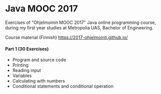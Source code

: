 # Java MOOC 2017
Exercises of "Ohjelmoinin MOOC 2017" Java online programming course, during my first year studies at Metropolia UAS, Bachelor of Engineering.

Course material (Finnish) https://2017-ohjelmointi.github.io/

#### Part 1 (30 Exercises)
+ Program and source code
+ Printing
+ Reading input
+ Variables
+ Calculating with numbers
+ Conditional statements and conditional operation
